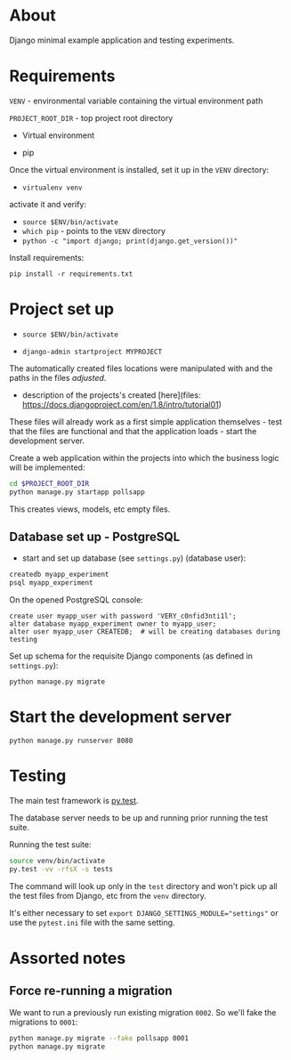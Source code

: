 # About

Django minimal example application and testing experiments.


# Requirements

`VENV` - environmental variable containing the virtual environment path

`PROJECT_ROOT_DIR` - top project root directory

- Virtual environment

- pip

Once the virtual environment is installed, set it up in the `VENV` directory:
 
- `virtualenv venv`

activate it and verify:

- `source $ENV/bin/activate`
- `which pip` - points to the `VENV` directory
- `python -c "import django; print(django.get_version())"`

Install requirements:

`pip install -r requirements.txt`


# Project set up

- `source $ENV/bin/activate`

- `django-admin startproject MYPROJECT`

The automatically created files locations were manipulated with
and the paths in the files *adjusted*.

- description of the projects's created
  [here](files: https://docs.djangoproject.com/en/1.8/intro/tutorial01)

These files will already work as a first simple application
themselves - test that the files are functional and that the
application loads - start the development server.


Create a web application within the projects into which the 
business logic will be implemented:
 
```bash
cd $PROJECT_ROOT_DIR
python manage.py startapp pollsapp
```
 
This creates views, models, etc empty files.


## Database set up - PostgreSQL

- start and set up database (see `settings.py`) (database user):

```bash
createdb myapp_experiment
psql myapp_experiment
```

On the opened PostgreSQL console:

```
create user myapp_user with password 'VERY_c0nfid3nti1l';
alter database myapp_experiment owner to myapp_user;
alter user myapp_user CREATEDB;  # will be creating databases during testing
```

Set up schema for the requisite Django components (as defined in `settings.py`):

`python manage.py migrate`

# Start the development server

`python manage.py runserver 8080`

# Testing

The main test framework is [py.test](http://pytest.org/).

The database server needs to be up and running prior running the test suite.

Running the test suite:

```bash
source venv/bin/activate
py.test -vv -rfsX -s tests
```

The command will look up only in the `test` directory and won't pick up
all the test files from Django, etc from the `venv` directory.

It's either necessary to set `export DJANGO_SETTINGS_MODULE="settings"`
or use the `pytest.ini` file with the same setting.


# Assorted notes

## Force re-running a migration

We want to run a previously run existing migration `0002`. So we'll fake the
migrations to `0001`:

```bash
python manage.py migrate --fake pollsapp 0001
python manage.py migrate
```